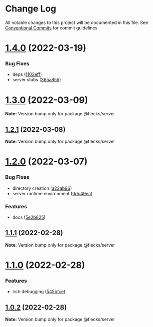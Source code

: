 # Change Log

All notable changes to this project will be documented in this file.
See [Conventional Commits](https://conventionalcommits.org) for commit guidelines.

# [1.4.0](https://github.com/cha0s/flecks/compare/v1.3.0...v1.4.0) (2022-03-19)


### Bug Fixes

* deps ([1103eff](https://github.com/cha0s/flecks/commit/1103efff92ea02d898f8f22faa3b251a3b94d1e5))
* server stubs ([365a855](https://github.com/cha0s/flecks/commit/365a855abc28f6896f7c11be06df5bea33add1fb))





# [1.3.0](https://github.com/cha0s/flecks/compare/v1.2.1...v1.3.0) (2022-03-09)

**Note:** Version bump only for package @flecks/server





## [1.2.1](https://github.com/cha0s/flecks/compare/v1.2.0...v1.2.1) (2022-03-08)

**Note:** Version bump only for package @flecks/server





# [1.2.0](https://github.com/cha0s/flecks/compare/v1.1.1...v1.2.0) (2022-03-07)


### Bug Fixes

* directory creation ([a22ab96](https://github.com/cha0s/flecks/commit/a22ab96b0136bcb78994ad97f7ae11d4eae2d26e))
* server runtime environment ([0dc49ec](https://github.com/cha0s/flecks/commit/0dc49ecc8ed7f7d6f4b7276bb3a969d3cd4ffc72))


### Features

* docs ([5e2b825](https://github.com/cha0s/flecks/commit/5e2b8256205efc0280c8308cea3e64fa06fe16a9))





## [1.1.1](https://github.com/cha0s/flecks/compare/v1.1.0...v1.1.1) (2022-02-28)

**Note:** Version bump only for package @flecks/server





# [1.1.0](https://github.com/cha0s/flecks/compare/v1.0.2...v1.1.0) (2022-02-28)


### Features

* rich debugging ([545bfce](https://github.com/cha0s/flecks/commits/545bfce1ab602044041b370b413df62ae0cb9363))





## [1.0.2](https://github.com/cha0s/flecks/compare/v1.0.1...v1.0.2) (2022-02-28)

**Note:** Version bump only for package @flecks/server
